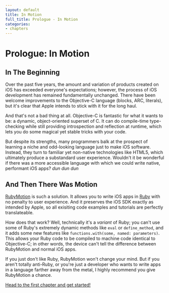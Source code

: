 ```yaml
---
layout: default
title: In Motion
full_title: Prologue - In Motion
categories:
- chapters
---
```

# Prologue: In Motion

## In The Beginning

Over the past five years, the amount and variation of products created on iOS has exceeded everyone's expectations; however, the process of iOS development has remained fundamentally unchanged. There have been welcome improvements to the Objective-C language (blocks, ARC, literals), but it's clear that Apple intends to stick with it for the long haul.

And that's not a bad thing at all. Objective-C is fantastic for what it wants to be: a dynamic, object-oriented superset of C. It can do compile-time type-checking while still providing introspection and reflection at runtime, which lets you do some magical yet stable tricks with your code.

But despite its strengths, many programmers balk at the prospect of learning a niche and odd-looking language just to make iOS software. Instead, they turn to familiar yet non-native technologies like HTML5, which ultimately produce a substandard user experience. Wouldn't it be wonderful if there was a more accessible language with which we could write native, performant iOS apps? *dun dun dun*

## And Then There Was Motion

[RubyMotion][motion] is such a solution. It allows you to write iOS apps in [Ruby][ruby] with no penalty to user experience. And it preserves the iOS SDK exactly as intended by Apple, so all exisiting code examples and tutorials are perfectly translateable.

How does that work? Well, technically it's a *variant* of Ruby; you can't use some of Ruby's extremely dynamic methods like `eval` or `define_method`, and it adds some new features like `functions.with(some, named: parameters)`. This allows your Ruby code to be compiled to machine code identical to Objective-C; in other words, the device can't tell the difference between RubyMotion and normal iOS apps.

If you just don't like Ruby, RubyMotion won't change your mind. But if you aren't totally anti-Ruby, or you're just a developer who wants to write apps in a language farther away from the metal, I highly recommend you give RubyMotion a chance.

[Head to the first chapter and get started!](/1-hello-motion)

[motion]: http://rubymotion.com

[ruby]: http://www.ruby-lang.org/en/
